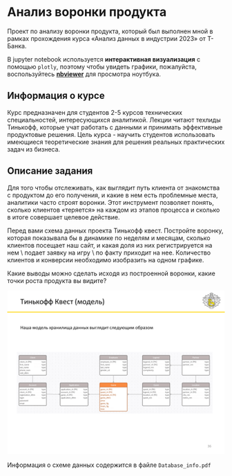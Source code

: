 # Анализ воронки продукта

Проект по анализу воронки продукта, который был выполнен мной в рамках прохождения курса  «Анализ данных в индустрии 2023» от Т-Банка.

В jupyter notebook используется **интерактивная визуализация** с помощью `plotly`, поэтому чтобы увидеть графики, пожалуйста, воспользуйтесь [**nbviewer**](https://nbviewer.org/github/NikitaNikitchenko/Funnel-Analysis/blob/main/Funnel_project.ipynb) для просмотра ноутбука.

## Информация о курсе
Курс предназначен для студентов 2-5 курсов технических специальностей, интересующихся аналитикой. Лекции читают техлиды Тинькофф, которые учат работать с данными и принимать эффективные продуктовые решения. Цель курса - научить студентов использовать имеющиеся теоретические знания для решения реальных практических задач из бизнеса.


## Описание задания
Для того чтобы отслеживать, как выглядит путь клиента от знакомства с продуктом до его получения, и какие в нем есть проблемные места, аналитики часто строят воронки. Этот инструмент позволяет понять, сколько клиентов «теряется» на каждом из этапов процесса и сколько в итоге совершает целевое действие.

Перед вами схема данных проекта Тинькофф квест. Постройте воронку, которая показывала бы в динамике по неделям и месяцам, сколько клиентов посещает наш сайт, и какая доля из них регистрируется на нем \ подает заявку на игру \ по факту приходит на нее. Количество клиентов и конверсии необходимо изобразить на одном графике.

Какие выводы можно сделать исходя из построенной воронки, какие точки роста продукта вы видите?

![](scheme.png)

Информация о схеме данных содержится в файле `Database_info.pdf`
